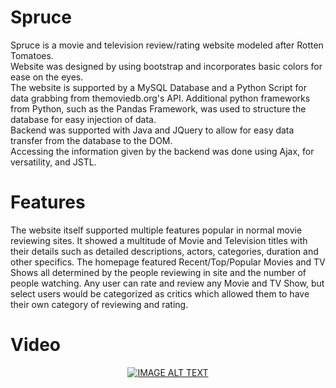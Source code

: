 # Spruce
Spruce is a movie and television review/rating website modeled after Rotten Tomatoes. <br/>
Website was designed by using bootstrap and incorporates basic colors for ease on the eyes. <br/>
The website is supported by a MySQL Database and a Python Script for data grabbing from themoviedb.org's API. Additional python frameworks from Python, such as the Pandas Framework, was used to structure the database for easy injection of data.
<br/> Backend was supported with Java and JQuery to allow for easy data transfer from the database to the DOM. <br/>
Accessing the information given by the backend was done using Ajax, for versatility, and JSTL.
# Features
The website itself supported multiple features popular in normal movie reviewing sites.
It showed a multitude of Movie and Television titles with their details such as detailed descriptions, actors, categories, duration and other specifics.
The homepage featured Recent/Top/Popular Movies and TV Shows all determined by the people reviewing in site and the number of people watching.
Any user can rate and review any Movie and TV Show, but select users would be categorized as critics which allowed them to have their own category of reviewing and rating.
# Video
<div align="center">
  <a href="https://www.youtube.com/watch?v=ptMDNPxDB9s"><img src="https://img.youtube.com/vi/ptMDNPxDB9s/0.jpg" alt="IMAGE ALT TEXT"></a>
</div>
